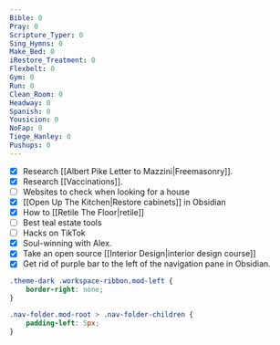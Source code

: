 ```yaml
---
Bible: 0
Pray: 0
Scripture_Typer: 0
Sing_Hymns: 0
Make_Bed: 0
iRestore_Treatment: 0
Flexbelt: 0
Gym: 0
Run: 0
Clean_Room: 0
Headway: 0
Spanish: 0
Yousicion: 0
NoFap: 0
Tiege_Hanley: 0
Pushups: 0
---
```


- [x] Research [[Albert Pike Letter to Mazzini|Freemasonry]].
- [x] Research [[Vaccinations]].
- [ ] Websites to check  when looking for a house
- [x] [[Open Up The Kitchen|Restore cabinets]] in Obsidian
- [x] How to [[Retile The Floor|retile]]
- [ ] Best teal estate tools
- [ ] Hacks on TikTok
- [x] Soul-winning with Alex.
- [x] Take an open source [[Interior Design|interior design course]]
- [x] Get rid of purple bar to the left of the navigation pane in Obsidian.

```CSS
.theme-dark .workspace-ribbon.mod-left {
    border-right: none;
}

.nav-folder.mod-root > .nav-folder-children {
    padding-left: 5px;
}
```